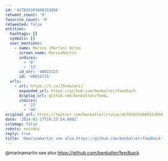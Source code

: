 ```yaml
---
id: '427839393660153856'
retweet_count: '0'
favorite_count: '0'
retweeted: false
entities:
  hashtags: []
  symbols: []
  user_mentions:
    - name: Marina (Martin) Nitze
      screen_name: MarinaMartin
      indices:
        - '0'
        - '13'
      id_str: '48815725'
      id: '48815725'
  urls:
    - url: https://t.co/J5o4wJarLJ
      expanded_url: https://github.com/benbalter/feedback
      display_url: github.com/benbalter/feed…
      indices:
        - '23'
        - '46'
original_url: https://twitter.com/benbalter/status/427839393660153856
date: '2014-01-27T16:23:54.000Z'
sitemap: false
robots: noindex
reply: true
title: '@marinamartin see also https://github.com/benbalter/feedback'
---
```


@marinamartin see also https://github.com/benbalter/feedback